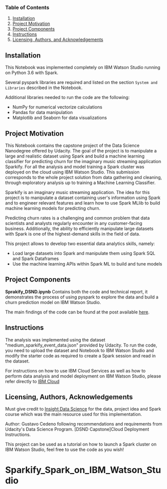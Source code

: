 
### Table of Contents

1. [Installation](#installation)
2. [Project Motivation](#motivation)
3. [Project Components](#components)
4. [Instructions](#instructions)
5. [Licensing, Authors, and Acknowledgements](#licensing)

## Installation <a name="installation"></a>

This Notebook was implemented completely on IBM Watson Studio
running on Python 3.6 with Spark.

Several pyspark libraries are required and listed on the
section `System and Libraries` described in the Notebook.

Additional libraries needed to run the code are the following:   
<ul>
<li>NumPy for numerical vectorize calculations</li>
<li>Pandas for data manipulation</li>
<li>Matplotlib and Seaborn for data visualizations</li>
</ul>


## Project Motivation<a name="motivation"></a>

This Notebook contains the capstone project of the Data Science Nanodegree offered
by Udacity. The goal of the project is to manipulate a large and realistic dataset
using Spark and build a machine learning classifier for predicting churn for the imaginary
music streaming application Sparkify. For all the analysis and model training a Spark
cluster was deployed on the cloud using IBM Watson Studio. This submission corresponds
to the whole project solution from data gathering and cleaning, through exploratory analysis
up to training a Machine Learning Classifier.

Sparkify is an imaginary music streaming application. The idea for this project is
to manipulate a dataset containing user's information using Spark and to engineer relevant
features and learn how to use Spark MLlib to build machine learning models for predicting churn.

Predicting churn rates is a challenging and common problem that data scientists and
analysts regularly encounter in any customer-facing business. Additionally, the ability
to efficiently manipulate large datasets with Spark is one of the highest-demand skills in the field of data.

This project allows to develop two essential data analytics skills, namely:
* Load large datasets into Spark and manipulate them using Spark SQL and Spark Dataframes
* Use the machine learning APIs within Spark ML to build and tune models

## Project Components <a name="components"></a>

**Sprakify_DSND.ipynb** Contains both the code and technical report, it demonstrates the
process of using pyspark to explore the data and build a churn prediction model on IBM Watson Studio.

The main findings of the code can be found at the post available [here](https://medium.com/@gustavo.a.cedeno/sparkify-predicting-churn-with-apache-spark-on-ibm-watson-studio-e6785159c6ae).

## Instructions<a name="instructions"></a>

The analysis was implemented using the dataset "medium_sparkify_event_data.json" provided by Udacity.
To run the code, you need to upload the dataset and Notebook to IBM Watson Studio and modify the starter
code as required to create a Spark session and read in the dataset.  

For instructions on how to use IBM Cloud Services as well as how to perform data analysis and model
deployment on IBM Watson Studio, please refer directly to [IBM Cloud](https://cloud.ibm.com)

## Licensing, Authors, Acknowledgements<a name="licensing"></a>

Must give credit to [Insight Data Science](www.insightdatascience.com.) for the data, project idea
and Spark course which was the main resource used for this implementation.

Author: Gustavo Cedeno following recommendations and requirements from Udacity's Data Science Program.
[DSND Capstone]Cloud Deployment Instructions.

This project can be used as a tutorial on how to launch a Spark cluster on IBM Watson Studio,
feel free to use the code as you wish!

# Sparkify_Spark_on_IBM_Watson_Studio
